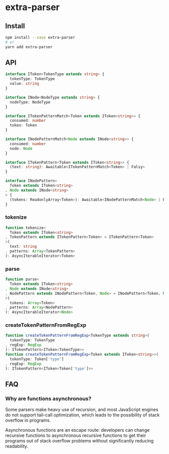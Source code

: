 # extra-parser
## Install
```sh
npm install --save extra-parser
# or
yarn add extra-parser
```

## API
```ts
interface IToken<TokenType extends string> {
  tokenType: TokenType
  value: string
}

interface INode<NodeType extends string> {
  nodeType: NodeType
}

interface ITokenPatternMatch<Token extends IToken<string>> {
  consumed: number
  token: Token
}

interface INodePatternMatch<Node extends INode<string>> {
  consumed: number
  node: Node
}

interface ITokenPattern<Token extends IToken<string>> {
  (text: string): Awaitable<ITokenPatternMatch<Token> | Falsy>
}

interface INodePattern<
  Token extends IToken<string>
, Node extends INode<string>
> {
  (tokens: ReadonlyArray<Token>): Awaitable<INodePatternMatch<Node> | Falsy>
}
```

### tokenize
```ts
function tokenize<
  Token extends IToken<string>
, TokenPattern extends ITokenPattern<Token> = ITokenPattern<Token>
>(
  text: string
, patterns: Array<TokenPattern>
): AsyncIterableIterator<Token>
```

### parse
```ts
function parse<
  Token extends IToken<string>
, Node extends INode<string>
, NodePattern extends INodePattern<Token, Node> = INodePattern<Token, Node>
>(
  tokens: Array<Token>
, patterns: Array<NodePattern>
): AsyncIterableIterator<Node>
```

### createTokenPatternFromRegExp
```ts
function createTokenPatternFromRegExp<TokenType extends string>(
  tokenType: TokenType
, regExp: RegExp
): ITokenPattern<IToken<TokenType>>
function createTokenPatternFromRegExp<Token extends IToken<string>>(
  tokenType: Token['type']
, regExp: RegExp
): ITokenPattern<IToken<Token['type']>>
```

## FAQ
### Why are functions asynchronous?
Some parsers make heavy use of recursion,
and most JavaScript engines do not support tail-call optimization,
which leads to the possibility of stack overflow in programs.

Asynchronous functions are an escape route:
developers can change recursive functions to asynchronous recursive functions
to get their programs out of stack overflow problems
without significantly reducing readability.

